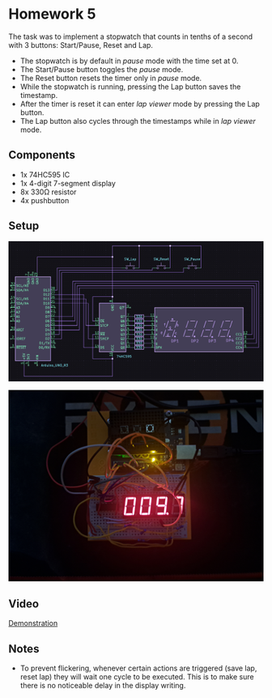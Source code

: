 # Homework 5

The task was to implement a stopwatch that counts in tenths of a second with 3 buttons: Start/Pause, Reset and Lap.

* The stopwatch is by default in *pause* mode with the time set at 0.
* The Start/Pause button toggles the *pause* mode.
* The Reset button resets the timer only in *pause* mode.
* While the stopwatch is running, pressing the Lap button saves the timestamp.
* After the timer is reset it can enter *lap viewer* mode by pressing the Lap button.
* The Lap button also cycles through the timestamps while in *lap viewer* mode.

## Components

* 1x 74HC595 IC
* 1x 4-digit 7-segment display
* 8x 330Ω resistor
* 4x pushbutton

## Setup

![schematic of my setup](/Homework_05/schematic.png)

![picture of my setup](/Homework_05/setup.jpg)

## Video

[Demonstration](https://youtu.be/tpJcqW-vfzU)

## Notes
* To prevent flickering, whenever certain actions are triggered (save lap, reset lap) they will wait one cycle to be executed. This is to make sure there is no noticeable delay in the display writing.